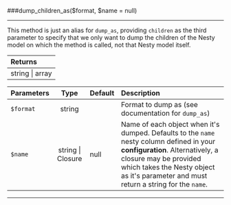 ###dump_children_as($format, $name = null)

----------

This method is just an alias for `dump_as`, providing `children` as the third parameter to specify that we only want to dump the children of the Nesty model on which the method is called, not that Nesty model itself.

Returns                          |
:------------------------------- |
string \| array                  |

Parameters                       | Type              | Default       | Description      
:------------------------------- | :-------------:   | :------------ | :---------------  
`$format`                        | string            |               | Format to dump as (see documentation for `dump_as`)
`$name`                          | string \| Closure | null          | Name of each object when it's dumped. Defaults to the `name` nesty column defined in your **configuration**. Alternatively, a closure may be provided which takes the Nesty object as it's parameter and must return a string for the `name`.

----------
